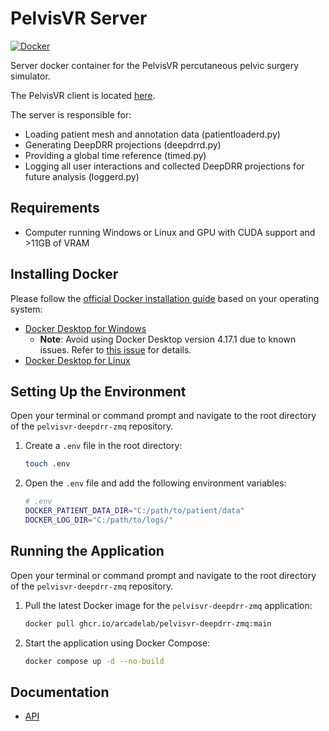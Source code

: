 # PelvisVR Server

[![Docker](https://github.com/arcadelab/pelvisvr-deepdrr-zmq/actions/workflows/docker-publish.yml/badge.svg)](https://github.com/arcadelab/pelvisvr-deepdrr-zmq/actions/workflows/docker-publish.yml)

<!-- ZMQ/Capnp interface for [DeepDRR](https://github.com/arcadelab/deepdrr). -->

Server docker container for the PelvisVR percutaneous pelvic surgery simulator.

The PelvisVR client is located [here](https://git.lcsr.jhu.edu/pelvisvr/vr_surgical_room).

The server is responsible for:

- Loading patient mesh and annotation data (patientloaderd.py)
- Generating DeepDRR projections (deepdrrd.py)
- Providing a global time reference (timed.py)
- Logging all user interactions and collected DeepDRR projections for future analysis (loggerd.py)

## Requirements

- Computer running Windows or Linux and GPU with CUDA support and >11GB of VRAM

## Installing Docker

Please follow the [official Docker installation guide](https://docs.docker.com/desktop/) based on your operating system:

- [Docker Desktop for Windows](https://docs.docker.com/desktop/install/windows-install/)
  - **Note**: Avoid using Docker Desktop version 4.17.1 due to known issues. Refer to [this issue](https://github.com/docker/for-win/issues/13324) for details.
- [Docker Desktop for Linux](https://docs.docker.com/desktop/install/linux-install/)

## Setting Up the Environment

Open your terminal or command prompt and navigate to the root directory of the `pelvisvr-deepdrr-zmq` repository.

1. Create a `.env` file in the root directory:
    ```bash
    touch .env
    ```
2. Open the `.env` file and add the following environment variables:
    ```bash
    # .env
    DOCKER_PATIENT_DATA_DIR="C:/path/to/patient/data"
    DOCKER_LOG_DIR="C:/path/to/logs/"
    ```

## Running the Application

Open your terminal or command prompt and navigate to the root directory of the `pelvisvr-deepdrr-zmq` repository.

1. Pull the latest Docker image for the `pelvisvr-deepdrr-zmq` application:
    ```bash
    docker pull ghcr.io/arcadelab/pelvisvr-deepdrr-zmq:main
    ```
2. Start the application using Docker Compose:
    ```bash
    docker compose up -d --no-build
    ```

## Documentation

- [API](https://pelvisvr.github.io/deepdrr_zmq/deepdrrzmq.html)
